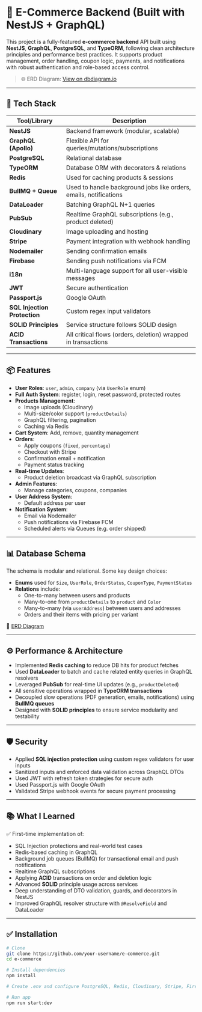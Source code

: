 # 🛒 E-Commerce Backend (Built with NestJS + GraphQL)

This project is a fully-featured **e-commerce backend** API built using **NestJS**, **GraphQL**, **PostgreSQL**, and **TypeORM**, following clean architecture principles and performance best practices. It supports product management, order handling, coupon logic, payments, and notifications with robust authentication and role-based access control.

> 🌐 ERD Diagram: [View on dbdiagram.io](https://dbdiagram.io/d/e-commerce-67671589fc29fb2b3b0eca7a)

---

## 🚀 Tech Stack

| Tool/Library     | Description |
|------------------|-------------|
| **NestJS**       | Backend framework (modular, scalable) |
| **GraphQL (Apollo)** | Flexible API for queries/mutations/subscriptions |
| **PostgreSQL**   | Relational database |
| **TypeORM**      | Database ORM with decorators & relations |
| **Redis**        | Used for caching products & sessions |
| **BullMQ + Queue** | Used to handle background jobs like orders, emails, notifications |
| **DataLoader**   | Batching GraphQL N+1 queries |
| **PubSub**       | Realtime GraphQL subscriptions (e.g., product deleted) |
| **Cloudinary**   | Image uploading and hosting |
| **Stripe**       | Payment integration with webhook handling |
| **Nodemailer**   | Sending confirmation emails |
| **Firebase**     | Sending push notifications via FCM |
| **i18n**         | Multi-language support for all user-visible messages |
| **JWT**          | Secure authentication |
| **Passport.js**          | Google OAuth |
| **SQL Injection Protection** | Custom regex input validators |
| **SOLID Principles** | Service structure follows SOLID design |
| **ACID Transactions** | All critical flows (orders, deletion) wrapped in transactions |

---

## 📦 Features

- **User Roles**: `user`, `admin`, `company` (via `UserRole` enum)
- **Full Auth System**: register, login, reset password, protected routes
- **Products Management**:
  - Image uploads (Cloudinary)
  - Multi-size/color support (`productDetails`)
  - GraphQL filtering, pagination
  - Caching via Redis
- **Cart System**: Add, remove, quantity management
- **Orders**:
  - Apply coupons (`fixed`, `percentage`)
  - Checkout with Stripe
  - Confirmation email + notification
  - Payment status tracking
- **Real-time Updates**:
  - Product deletion broadcast via GraphQL subscription
- **Admin Features**:
  - Manage categories, coupons, companies
- **User Address System**:
  - Default address per user
- **Notification System**:
  - Email via Nodemailer
  - Push notifications via Firebase FCM
  - Scheduled alerts via Queues (e.g. order shipped)

---

## 📊 Database Schema

The schema is modular and relational. Some key design choices:

- **Enums** used for `Size`, `UserRole`, `OrderStatus`, `CouponType`, `PaymentStatus`
- **Relations** include:
  - One-to-many between users and products
  - Many-to-one from `productDetails` to `product` and `Color`
  - Many-to-many (via `userAddress`) between users and addresses
  - Orders and their items with pricing per variant

🔗 [ERD Diagram](https://dbdiagram.io/d/e-commerce-67671589fc29fb2b3b0eca7a)

---

## ⚙️ Performance & Architecture

- Implemented **Redis caching** to reduce DB hits for product fetches
- Used **DataLoader** to batch and cache related entity queries in GraphQL resolvers
- Leveraged **PubSub** for real-time UI updates (e.g., `productDeleted`)
- All sensitive operations wrapped in **TypeORM transactions**
- Decoupled slow operations (PDF generation, emails, notifications) using **BullMQ queues**
- Designed with **SOLID principles** to ensure service modularity and testability

---

## 🛡️ Security

- Applied **SQL injection protection** using custom regex validators for user inputs
- Sanitized inputs and enforced data validation across GraphQL DTOs
- Used JWT with refresh token strategies for secure auth
- Used Passport.js with Google OAuth
- Validated Stripe webhook events for secure payment processing

---

## 📚 What I Learned

✅ First-time implementation of:

- SQL Injection protections and real-world test cases  
- Redis-based caching in GraphQL  
- Background job queues (BullMQ) for transactional email and push notifications  
- Realtime GraphQL subscriptions  
- Applying **ACID** transactions on order and deletion logic  
- Advanced **SOLID** principle usage across services  
- Deep understanding of DTO validation, guards, and decorators in NestJS  
- Improved GraphQL resolver structure with `@ResolveField` and DataLoader

---


## ✅ Installation

```bash
# Clone
git clone https://github.com/your-username/e-commerce.git
cd e-commerce

# Install dependencies
npm install

# Create .env and configure PostgreSQL, Redis, Cloudinary, Stripe, Firebase

# Run app
npm run start:dev
